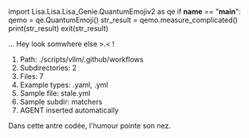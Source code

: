 
import Lisa.Lisa.Lisa_Genie.QuantumEmojiv2 as qe
if __name__ == "__main__":
  qemo = qe.QuantumEmoji()
  str_result = qemo.measure_complicated()
  print(str_result)
  exit(str_result)

... Hey look somwhere else >.< !

1. Path: ./scripts/vllm/.github/workflows
2. Subdirectories: 2
3. Files: 7
4. Example types: .yaml, .yml
5. Sample file: stale.yml
6. Sample subdir: matchers
7. AGENT inserted automatically

Dans cette antre codée, l'humour pointe son nez.
